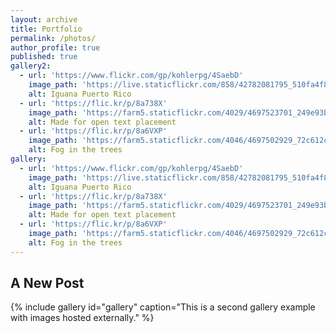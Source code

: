 ```yaml
---
layout: archive
title: Portfolio
permalink: /photos/
author_profile: true
published: true
gallery2:
  - url: 'https://www.flickr.com/gp/kohlerpg/4SaebD'
    image_path: 'https://live.staticflickr.com/858/42782081795_510fa4f868_b.jpg'
    alt: Iguana Puerto Rico
  - url: 'https://flic.kr/p/8a738X'
    image_path: 'https://farm5.staticflickr.com/4029/4697523701_249e93ba23_q.jpg'
    alt: Made for open text placement
  - url: 'https://flic.kr/p/8a6VXP'
    image_path: 'https://farm5.staticflickr.com/4046/4697502929_72c612c636_q.jpg'
    alt: Fog in the trees
gallery:
  - url: 'https://www.flickr.com/gp/kohlerpg/4SaebD'
    image_path: 'https://live.staticflickr.com/858/42782081795_510fa4f868_b.jpg'
    alt: Iguana Puerto Rico
  - url: 'https://flic.kr/p/8a738X'
    image_path: 'https://farm5.staticflickr.com/4029/4697523701_249e93ba23_q.jpg'
    alt: Made for open text placement
  - url: 'https://flic.kr/p/8a6VXP'
    image_path: 'https://farm5.staticflickr.com/4046/4697502929_72c612c636_q.jpg'
    alt: Fog in the trees
---
```

## A New Post

{% include gallery id="gallery" caption="This is a second gallery example with images hosted externally." %}


